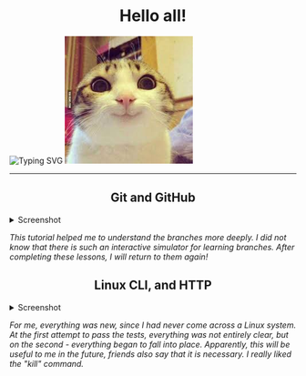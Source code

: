 <center>

# Hello all!
</center>

![Typing SVG](https://readme-typing-svg.herokuapp.com?font=Oswald&duration=3000&color=FF340FFF&multiline=true&height=100&lines=My+name+is+Stanislav.+I+am+glad+to+join+this+training+and+I+will;try+to+complete+all+the+tasks+on+time!)
![Funny cat](assets/img/funny_cat.jpg)
___
<center>

## Git and GitHub
</center>

<details>
<summary>Screenshot</summary>

![Screenshot](task_git_github/1.PNG)
![Screenshot](task_git_github/2.PNG)
</details>

_This tutorial helped me to understand the branches more deeply. I did not know that there is such an interactive simulator for learning branches. After completing these lessons, I will return to them again!_

<center>

## Linux CLI, and HTTP
</center>
<details>
<summary>Screenshot</summary>

![Screenshot](task_linux_cli/1.PNG)
![Screenshot](task_linux_cli/2.PNG)
![Screenshot](task_linux_cli/3.PNG)
![Screenshot](task_linux_cli/4.PNG)
</details>

_For me, everything was new, since I had never come across a Linux system. At the first attempt to pass the tests, everything was not entirely clear, but on the second - everything began to fall into place. Apparently, this will be useful to me in the future, friends also say that it is necessary. I really liked the "kill" command._


